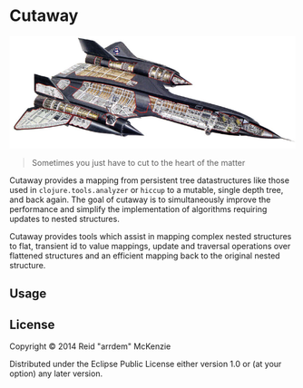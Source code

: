 # Cutaway

<img src="./cutaway.jpg" />

> Sometimes you just have to cut to the heart of the matter

Cutaway provides a mapping from persistent tree datastructures like
those used in `clojure.tools.analyzer` or `hiccup` to a mutable,
single depth tree, and back again. The goal of cutaway is to
simultaneously improve the performance and simplify the implementation
of algorithms requiring updates to nested structures.

Cutaway provides tools which assist in mapping complex nested
structures to flat, transient id to value mappings, update and
traversal operations over flattened structures and an efficient
mapping back to the original nested structure.

## Usage



## License

Copyright © 2014 Reid "arrdem" McKenzie

Distributed under the Eclipse Public License either version 1.0 or (at
your option) any later version.
